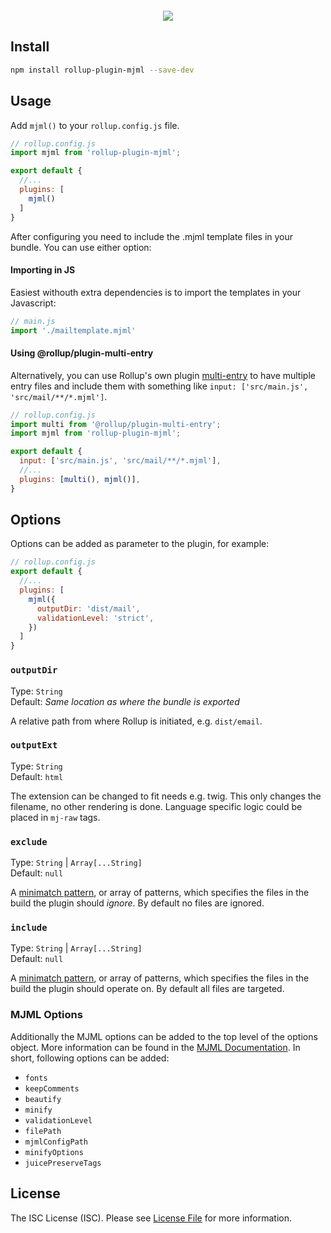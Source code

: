 <div class="text-xs-center" align="center" style="margin: 20px">
  <img src="https://user-images.githubusercontent.com/9211670/72424331-170b8e00-3786-11ea-9792-9168ee5aafec.png">
</div>

## Install

```bash
npm install rollup-plugin-mjml --save-dev
```
## Usage

Add `mjml()` to your `rollup.config.js` file.

```js
// rollup.config.js
import mjml from 'rollup-plugin-mjml';

export default {
  //...
  plugins: [
    mjml()
  ]
}
```

After configuring you need to include the .mjml template files in your bundle. You can use either option:

#### Importing in JS

Easiest withouth extra dependencies is to import the templates in your Javascript:

```js
// main.js
import './mailtemplate.mjml'
```

#### Using @rollup/plugin-multi-entry

Alternatively, you can use Rollup's own plugin [multi-entry](https://github.com/rollup/plugins/tree/master/packages/multi-entry) to have multiple entry files and include them with something like `input: ['src/main.js', 'src/mail/**/*.mjml']`.

```js
// rollup.config.js
import multi from '@rollup/plugin-multi-entry';
import mjml from 'rollup-plugin-mjml';

export default {
  input: ['src/main.js', 'src/mail/**/*.mjml'],
  //...
  plugins: [multi(), mjml()],
}
```

## Options

Options can be added as parameter to the plugin, for example:

```js
// rollup.config.js
export default {
  //...
  plugins: [
    mjml({
      outputDir: 'dist/mail',
      validationLevel: 'strict',
    })
  ]
}
```

### `outputDir`
Type: `String`<br>
Default: _Same location as where the bundle is exported_

A relative path from where Rollup is initiated, e.g. `dist/email`.

### `outputExt`
Type: `String`<br>
Default: `html`

The extension can be changed to fit needs e.g. twig. This only changes the filename, no other rendering is done. Language specific logic could be placed in `mj-raw` tags.

### `exclude`

Type: `String` | `Array[...String]`<br>
Default: `null`

A [minimatch pattern](https://github.com/isaacs/minimatch), or array of patterns, which specifies the files in the build the plugin should _ignore_. By default no files are ignored.

### `include`

Type: `String` | `Array[...String]`<br>
Default: `null`

A [minimatch pattern](https://github.com/isaacs/minimatch), or array of patterns, which specifies the files in the build the plugin should operate on. By default all files are targeted.

### MJML Options

Additionally the MJML options can be added to the top level of the options object. More information can be found in the [MJML Documentation](https://mjml.io/documentation/#inside-node-js). In short, following options can be added:

- `fonts`
- `keepComments`
- `beautify`
- `minify`
- `validationLevel`
- `filePath`
- `mjmlConfigPath`
- `minifyOptions`
- `juicePreserveTags`

## License

The ISC License (ISC). Please see [License File](https://github.com/daankauwenberg/rollup-plugin-mjml/blob/master/LICENSE) for more information.
